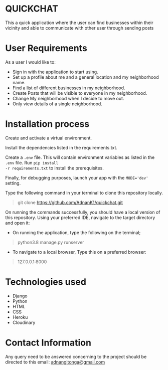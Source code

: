 # QUICKCHAT
This a quick application where the user can find businesses within their vicinity and able to communicate with other user through sending posts

# User Requirements
As a user I would like to:
* Sign in with the application to start using.
* Set up a profile about me and a general location and my neighborhood name.
* Find a list of different businesses in my neighborhood.
* Create Posts that will be visible to everyone in my neighborhood.
* Change My neighborhood when I decide to move out.
* Only view details of a single neighborhood.


# Installation process
Create and activate a virtual environment.

Install the dependencies listed in the requirements.txt.

Create a <code>.env</code> file. This will contain environment variables as listed in the <code>.env</code> file.
Run <code>pip install -r requirements.txt</code> to install the prerequisites.

Finally, for debugging purposes, launch your app with the <code>MODE='dev'</code> setting.

Type the following command in your terminal to clone this repository locally.
>​git clone https://github.com/AdnanK1/quickchat.git

On running the commands successfully, you should have a local version of this repository.
Using your preferred IDE, navigate to the target directory and open it:
* On running the application, type the following on the terminal;
> python3.8 manage.py runserver

* To navigate to a local browser, Type this on a preferred browser:
> 127.0.0.1:8000

# Technologies used
* Django
* Python
* HTML
* CSS
* Heroku
* Cloudinary 

# Contact Information
Any query need to be answered concerning to the project should be directed to this email: adnangitonga@gmail.com